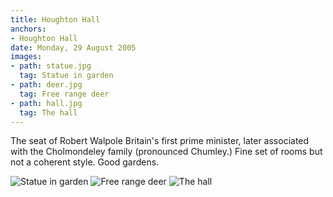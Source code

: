 ```yaml
---
title: Houghton Hall
anchors:
- Houghton Hall
date: Monday, 29 August 2005
images:
- path: statue.jpg
  tag: Statue in garden
- path: deer.jpg
  tag: Free range deer
- path: hall.jpg
  tag: The hall
---
```

The seat of Robert Walpole Britain's first prime minister, later associated with the Cholmondeley family (pronounced Chumley.) Fine set of rooms but not a coherent style. Good gardens.

![Statue in garden](statue.jpg)
![Free range deer](deer.jpg)
![The hall](hall.jpg)
